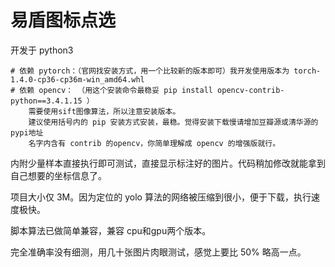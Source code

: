 # 易盾图标点选

开发于 python3

```
# 依赖 pytorch：（官网找安装方式，用一个比较新的版本即可）我开发使用版本为 torch-1.4.0-cp36-cp36m-win_amd64.whl
# 依赖 opencv： （用这个安装命令最稳妥 pip install opencv-contrib-python==3.4.1.15 ）
    需要使用sift图像算法，所以注意安装版本。
    建议使用括号内的 pip 安装方式安装，最稳。觉得安装下载慢请增加豆瓣源或清华源的pypi地址
    名字内含有 contrib 的opencv，你简单理解成 opencv 的增强版就行。
```

内附少量样本直接执行即可测试，直接显示标注好的图片。代码稍加修改就能拿到自己想要的坐标信息了。

项目大小仅 3M。因为定位的 yolo 算法的网络被压缩到很小，便于下载，执行速度极快。

脚本算法已做简单兼容，兼容 cpu和gpu两个版本。

完全准确率没有细测，用几十张图片肉眼测试，感觉上要比 50% 略高一点。